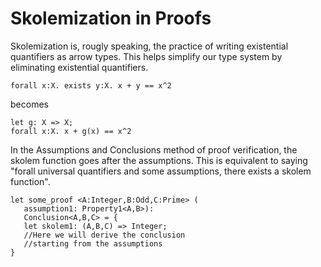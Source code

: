 # Skolemization in Proofs

Skolemization is, rougly speaking, the practice of writing existential quantifiers as arrow types.
This helps simplify our type system by eliminating existential quantifiers.

```lsts
forall x:X. exists y:X. x + y == x^2
```

becomes

```lsts
let g: X => X;
forall x:X. x + g(x) == x^2
```

In the Assumptions and Conclusions method of proof verification, the skolem function goes after the assumptions.
This is equivalent to saying "forall universal quantifiers and some assumptions, there exists a skolem function".

```lsts
let some_proof <A:Integer,B:Odd,C:Prime> (
   assumption1: Property1<A,B>):
   Conclusion<A,B,C> = {
   let skolem1: (A,B,C) => Integer;
   //Here we will derive the conclusion
   //starting from the assumptions
}
```
